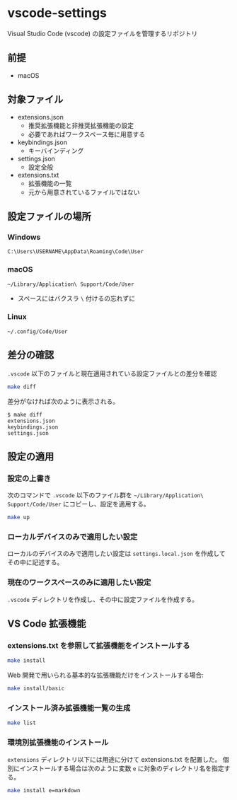 # vscode-settings

Visual Studio Code (vscode) の設定ファイルを管理するリポジトリ

## 前提

- macOS

## 対象ファイル

- extensions.json
  - 推奨拡張機能と非推奨拡張機能の設定
  - 必要であればワークスペース毎に用意する
- keybindings.json
  - キーバインディング
- settings.json
  - 設定全般
- extensions.txt
  - 拡張機能の一覧
  - 元から用意されているファイルではない

## 設定ファイルの場所

### Windows

`C:\Users\USERNAME\AppData\Roaming\Code\User`

### macOS

`~/Library/Application\ Support/Code/User`

- スペースにはバクスラ `\` 付けるの忘れずに

### Linux

`~/.config/Code/User`

## 差分の確認

`.vscode` 以下のファイルと現在適用されている設定ファイルとの差分を確認

```sh
make diff
```

差分がなければ次のように表示される。

```console
$ make diff
extensions.json
keybindings.json
settings.json
```

## 設定の適用

### 設定の上書き

次のコマンドで `.vscode` 以下のファイル群を `~/Library/Application\ Support/Code/User` にコピーし、設定を適用する。

```sh
make up
```

### ローカルデバイスのみで適用したい設定

ローカルのデバイスのみで適用したい設定は `settings.local.json` を作成してその中に記述する。

### 現在のワークスペースのみに適用したい設定

`.vscode` ディレクトリを作成し、その中に設定ファイルを作成する。

## VS Code 拡張機能

### extensions.txt を参照して拡張機能をインストールする

```sh
make install
```

Web 開発で用いられる基本的な拡張機能だけをインストールする場合:

```sh
make install/basic
```

### インストール済み拡張機能一覧の生成

```sh
make list
```

### 環境別拡張機能のインストール

`extensions` ディレクトリ以下には用途に分けて extensions.txt を配置した。
個別にインストールする場合は次のように変数 `e` に対象のディレクトリ名を指定する。

```sh
make install e=markdown
```
